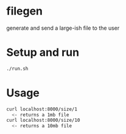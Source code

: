 # filegen
generate and send a large-ish file to the user

# Setup and run

```sh
./run.sh
```

# Usage

```sh
curl localhost:8000/size/1
  <- returns a 1mb file
curl localhost:8000/size/10
  <- returns a 10mb file
```
